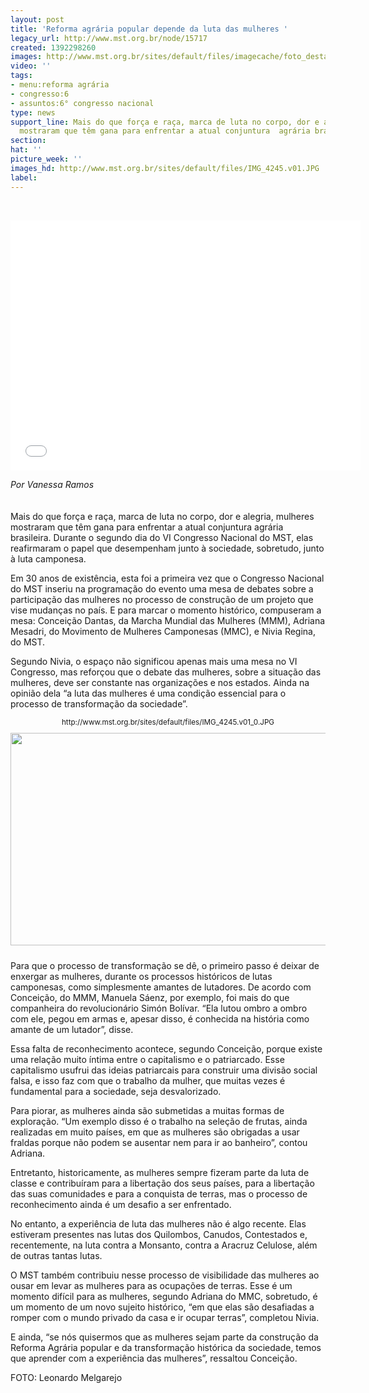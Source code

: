 ```yaml
---
layout: post
title: 'Reforma agrária popular depende da luta das mulheres '
legacy_url: http://www.mst.org.br/node/15717
created: 1392298260
images: http://www.mst.org.br/sites/default/files/imagecache/foto_destaque/IMG_4245.v01.JPG
video: ''
tags:
- menu:reforma agrária
- congresso:6
- assuntos:6° congresso nacional
type: news
support_line: Mais do que força e raça, marca de luta no corpo, dor e alegria,  mulheres
  mostraram que têm gana para enfrentar a atual conjuntura  agrária brasileira.
section: 
hat: ''
picture_week: ''
images_hd: http://www.mst.org.br/sites/default/files/IMG_4245.v01.JPG
label: 
---
```

<p style="text-align: center;">&nbsp;</p><p style="text-align: center;"><iframe allowfullscreen="" src="//www.youtube.com/embed/GpTDC_YX41U?list=UUSzw85TN14TEvUCaZDq_xlg" height="400" width="560" frameborder="0"></iframe></p><p><em>Por Vanessa Ramos</em><br><br><br>Mais do que força e raça, marca de luta no corpo, dor e alegria, mulheres mostraram que têm gana para enfrentar a atual conjuntura agrária brasileira. Durante o segundo dia do VI Congresso Nacional do MST, elas reafirmaram o papel que desempenham junto à sociedade, sobretudo, junto à luta camponesa.</p><p>Em 30 anos de existência, esta foi a primeira vez que o Congresso Nacional do MST inseriu na programação do evento uma mesa de debates sobre a participação das mulheres no processo de construção de um projeto que vise mudanças no país. E para marcar o momento histórico, compuseram a mesa: Conceição Dantas, da Marcha Mundial das Mulheres (MMM), Adriana Mesadri, do Movimento de Mulheres Camponesas (MMC), e Nivia Regina, do MST.</p><p>Segundo Nivia, o espaço não significou apenas mais uma mesa no VI Congresso, mas reforçou que o debate das mulheres, sobre a situação das mulheres, deve ser constante nas organizações e nos estados. Ainda na opinião dela “a luta das mulheres é uma condição essencial para o processo de transformação da sociedade”.</p><p style="text-align: center;"><small>http://www.mst.org.br/sites/default/files/IMG_4245.v01_0.JPG<img src="http://www.mst.org.br/sites/default/files/IMG_4245.v01_0.JPG" alt="" align="middle" height="340" hspace="'0" vspace="10" width="624"></small></p><p>Para que o processo de transformação se dê, o primeiro passo é deixar de enxergar as mulheres, durante os processos históricos de lutas camponesas, como simplesmente amantes de lutadores. De acordo com Conceição, do MMM, Manuela Sáenz, por exemplo, foi mais do que companheira do revolucionário Simón Bolívar. “Ela lutou ombro a ombro com ele, pegou em armas e, apesar disso, é conhecida na história como amante de um lutador”, disse.</p><p>Essa falta de reconhecimento acontece, segundo Conceição, porque existe uma relação muito íntima entre o capitalismo e o patriarcado. Esse capitalismo usufrui das ideias patriarcais para construir uma divisão social falsa, e isso faz com que o trabalho da mulher, que muitas vezes é fundamental para a sociedade, seja desvalorizado.</p><p>Para piorar, as mulheres ainda são submetidas a muitas formas de exploração. “Um exemplo disso é o trabalho na seleção de frutas, ainda realizadas em muito países, em que as mulheres são obrigadas a usar fraldas porque não podem se ausentar nem para ir ao banheiro”, contou Adriana.</p><p>Entretanto, historicamente, as mulheres sempre fizeram parte da luta de classe e contribuíram para a libertação dos seus países, para a libertação das suas comunidades e para a conquista de terras, mas o processo de reconhecimento ainda é um desafio a ser enfrentado.</p><p>No entanto, a experiência de luta das mulheres não é algo recente. Elas estiveram presentes nas lutas dos Quilombos, Canudos, Contestados e, recentemente, na luta contra a Monsanto, contra a Aracruz Celulose, além de outras tantas lutas.</p><p>O MST também contribuiu nesse processo de visibilidade das mulheres ao ousar em levar as mulheres para as ocupações de terras. Esse é um momento difícil para as mulheres, segundo Adriana do MMC, sobretudo, é um momento de um novo sujeito histórico, “em que elas são desafiadas a romper com o mundo privado da casa e ir ocupar terras”, completou Nivia.</p><p>E ainda, “se nós quisermos que as mulheres sejam parte da construção da Reforma Agrária popular e da transformação histórica da sociedade, temos que aprender com a experiência das mulheres”, ressaltou Conceição.</p><p>FOTO: Leonardo Melgarejo</p>
